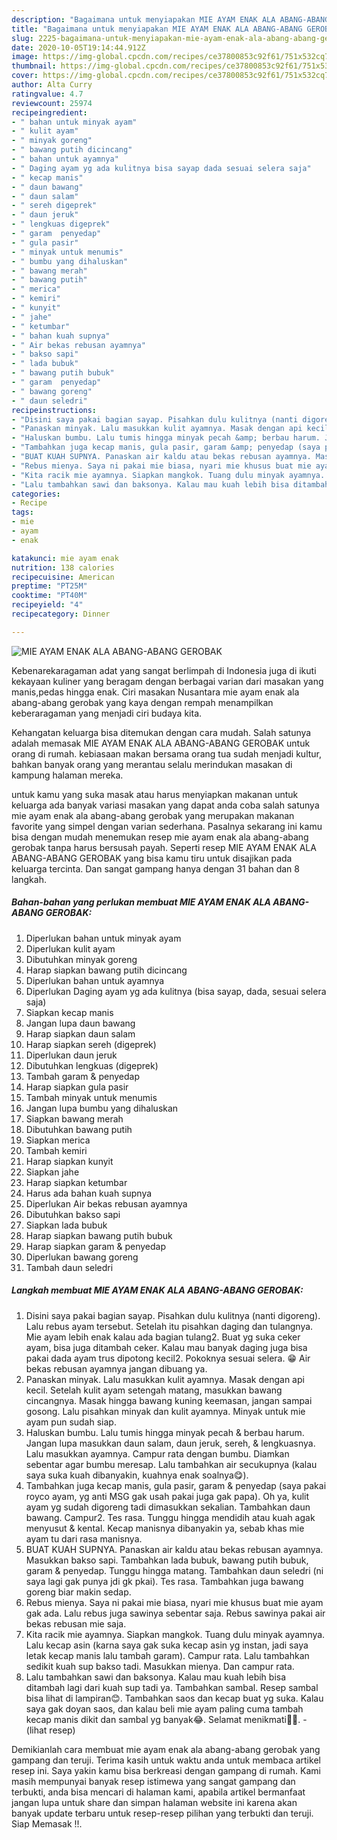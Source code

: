```yaml
---
description: "Bagaimana untuk menyiapakan MIE AYAM ENAK ALA ABANG-ABANG GEROBAK Luar biasa"
title: "Bagaimana untuk menyiapakan MIE AYAM ENAK ALA ABANG-ABANG GEROBAK Luar biasa"
slug: 2225-bagaimana-untuk-menyiapakan-mie-ayam-enak-ala-abang-abang-gerobak-luar-biasa
date: 2020-10-05T19:14:44.912Z
image: https://img-global.cpcdn.com/recipes/ce37800853c92f61/751x532cq70/mie-ayam-enak-ala-abang-abang-gerobak-foto-resep-utama.jpg
thumbnail: https://img-global.cpcdn.com/recipes/ce37800853c92f61/751x532cq70/mie-ayam-enak-ala-abang-abang-gerobak-foto-resep-utama.jpg
cover: https://img-global.cpcdn.com/recipes/ce37800853c92f61/751x532cq70/mie-ayam-enak-ala-abang-abang-gerobak-foto-resep-utama.jpg
author: Alta Curry
ratingvalue: 4.7
reviewcount: 25974
recipeingredient:
- " bahan untuk minyak ayam"
- " kulit ayam"
- " minyak goreng"
- " bawang putih dicincang"
- " bahan untuk ayamnya"
- " Daging ayam yg ada kulitnya bisa sayap dada sesuai selera saja"
- " kecap manis"
- " daun bawang"
- " daun salam"
- " sereh digeprek"
- " daun jeruk"
- " lengkuas digeprek"
- " garam  penyedap"
- " gula pasir"
- " minyak untuk menumis"
- " bumbu yang dihaluskan"
- " bawang merah"
- " bawang putih"
- " merica"
- " kemiri"
- " kunyit"
- " jahe"
- " ketumbar"
- " bahan kuah supnya"
- " Air bekas rebusan ayamnya"
- " bakso sapi"
- " lada bubuk"
- " bawang putih bubuk"
- " garam  penyedap"
- " bawang goreng"
- " daun seledri"
recipeinstructions:
- "Disini saya pakai bagian sayap. Pisahkan dulu kulitnya (nanti digoreng). Lalu rebus ayam tersebut. Setelah itu pisahkan daging dan tulangnya. Mie ayam lebih enak kalau ada bagian tulang2. Buat yg suka ceker ayam, bisa juga ditambah ceker. Kalau mau banyak daging juga bisa pakai dada ayam trus dipotong kecil2. Pokoknya sesuai selera. 😁 Air bekas rebusan ayamnya jangan dibuang ya."
- "Panaskan minyak. Lalu masukkan kulit ayamnya. Masak dengan api kecil. Setelah kulit ayam setengah matang, masukkan bawang cincangnya. Masak hingga bawang kuning keemasan, jangan sampai gosong. Lalu pisahkan minyak dan kulit ayamnya. Minyak untuk mie ayam pun sudah siap."
- "Haluskan bumbu. Lalu tumis hingga minyak pecah &amp; berbau harum. Jangan lupa masukkan daun salam, daun jeruk, sereh, &amp; lengkuasnya. Lalu masukkan ayamnya. Campur rata dengan bumbu. Diamkan sebentar agar bumbu meresap. Lalu tambahkan air secukupnya (kalau saya suka kuah dibanyakin, kuahnya enak soalnya😋)."
- "Tambahkan juga kecap manis, gula pasir, garam &amp; penyedap (saya pakai royco ayam, yg anti MSG gak usah pakai juga gak papa). Oh ya, kulit ayam yg sudah digoreng tadi dimasukkan sekalian. Tambahkan daun bawang. Campur2. Tes rasa. Tunggu hingga mendidih atau kuah agak menyusut &amp; kental. Kecap manisnya dibanyakin ya, sebab khas mie ayam tu dari rasa manisnya."
- "BUAT KUAH SUPNYA. Panaskan air kaldu atau bekas rebusan ayamnya. Masukkan bakso sapi. Tambahkan lada bubuk, bawang putih bubuk, garam &amp; penyedap. Tunggu hingga matang. Tambahkan daun seledri (ni saya lagi gak punya jdi gk pkai). Tes rasa. Tambahkan juga bawang goreng biar makin sedap."
- "Rebus mienya. Saya ni pakai mie biasa, nyari mie khusus buat mie ayam gak ada. Lalu rebus juga sawinya sebentar saja. Rebus sawinya pakai air bekas rebusan mie saja."
- "Kita racik mie ayamnya. Siapkan mangkok. Tuang dulu minyak ayamnya. Lalu kecap asin (karna saya gak suka kecap asin yg instan, jadi saya letak kecap manis lalu tambah garam). Campur rata. Lalu tambahkan sedikit kuah sup bakso tadi. Masukkan mienya. Dan campur rata."
- "Lalu tambahkan sawi dan baksonya. Kalau mau kuah lebih bisa ditambah lagi dari kuah sup tadi ya. Tambahkan sambal. Resep sambal bisa lihat di lampiran😊. Tambahkan saos dan kecap buat yg suka. Kalau saya gak doyan saos, dan kalau beli mie ayam paling cuma tambah kecap manis dikit dan sambal yg banyak😂. Selamat menikmati🤤😋.           (lihat resep)"
categories:
- Recipe
tags:
- mie
- ayam
- enak

katakunci: mie ayam enak 
nutrition: 138 calories
recipecuisine: American
preptime: "PT25M"
cooktime: "PT40M"
recipeyield: "4"
recipecategory: Dinner

---
```



![MIE AYAM ENAK ALA ABANG-ABANG GEROBAK](https://img-global.cpcdn.com/recipes/ce37800853c92f61/751x532cq70/mie-ayam-enak-ala-abang-abang-gerobak-foto-resep-utama.jpg)

Kebenarekaragaman adat yang sangat berlimpah di Indonesia juga di ikuti kekayaan kuliner yang beragam dengan berbagai varian dari masakan yang manis,pedas hingga enak. Ciri masakan Nusantara mie ayam enak ala abang-abang gerobak yang kaya dengan rempah menampilkan keberaragaman yang menjadi ciri budaya kita.




Kehangatan keluarga bisa ditemukan dengan cara mudah. Salah satunya adalah memasak MIE AYAM ENAK ALA ABANG-ABANG GEROBAK untuk orang di rumah. kebiasaan makan bersama orang tua sudah menjadi kultur, bahkan banyak orang yang merantau selalu merindukan masakan di kampung halaman mereka.

untuk kamu yang suka masak atau harus menyiapkan makanan untuk keluarga ada banyak variasi masakan yang dapat anda coba salah satunya mie ayam enak ala abang-abang gerobak yang merupakan makanan favorite yang simpel dengan varian sederhana. Pasalnya sekarang ini kamu bisa dengan mudah menemukan resep mie ayam enak ala abang-abang gerobak tanpa harus bersusah payah.
Seperti resep MIE AYAM ENAK ALA ABANG-ABANG GEROBAK yang bisa kamu tiru untuk disajikan pada keluarga tercinta. Dan sangat gampang hanya dengan 31 bahan dan 8 langkah.


<!--inarticleads1-->

##### Bahan-bahan yang perlukan membuat MIE AYAM ENAK ALA ABANG-ABANG GEROBAK:

1. Diperlukan  bahan untuk minyak ayam
1. Diperlukan  kulit ayam
1. Dibutuhkan  minyak goreng
1. Harap siapkan  bawang putih dicincang
1. Diperlukan  bahan untuk ayamnya
1. Diperlukan  Daging ayam yg ada kulitnya (bisa sayap, dada, sesuai selera saja)
1. Siapkan  kecap manis
1. Jangan lupa  daun bawang
1. Harap siapkan  daun salam
1. Harap siapkan  sereh (digeprek)
1. Diperlukan  daun jeruk
1. Dibutuhkan  lengkuas (digeprek)
1. Tambah  garam &amp; penyedap
1. Harap siapkan  gula pasir
1. Tambah  minyak untuk menumis
1. Jangan lupa  bumbu yang dihaluskan
1. Siapkan  bawang merah
1. Dibutuhkan  bawang putih
1. Siapkan  merica
1. Tambah  kemiri
1. Harap siapkan  kunyit
1. Siapkan  jahe
1. Harap siapkan  ketumbar
1. Harus ada  bahan kuah supnya
1. Diperlukan  Air bekas rebusan ayamnya
1. Dibutuhkan  bakso sapi
1. Siapkan  lada bubuk
1. Harap siapkan  bawang putih bubuk
1. Harap siapkan  garam &amp; penyedap
1. Diperlukan  bawang goreng
1. Tambah  daun seledri




<!--inarticleads2-->

##### Langkah membuat  MIE AYAM ENAK ALA ABANG-ABANG GEROBAK:

1. Disini saya pakai bagian sayap. Pisahkan dulu kulitnya (nanti digoreng). Lalu rebus ayam tersebut. Setelah itu pisahkan daging dan tulangnya. Mie ayam lebih enak kalau ada bagian tulang2. Buat yg suka ceker ayam, bisa juga ditambah ceker. Kalau mau banyak daging juga bisa pakai dada ayam trus dipotong kecil2. Pokoknya sesuai selera. 😁 Air bekas rebusan ayamnya jangan dibuang ya.
1. Panaskan minyak. Lalu masukkan kulit ayamnya. Masak dengan api kecil. Setelah kulit ayam setengah matang, masukkan bawang cincangnya. Masak hingga bawang kuning keemasan, jangan sampai gosong. Lalu pisahkan minyak dan kulit ayamnya. Minyak untuk mie ayam pun sudah siap.
1. Haluskan bumbu. Lalu tumis hingga minyak pecah &amp; berbau harum. Jangan lupa masukkan daun salam, daun jeruk, sereh, &amp; lengkuasnya. Lalu masukkan ayamnya. Campur rata dengan bumbu. Diamkan sebentar agar bumbu meresap. Lalu tambahkan air secukupnya (kalau saya suka kuah dibanyakin, kuahnya enak soalnya😋).
1. Tambahkan juga kecap manis, gula pasir, garam &amp; penyedap (saya pakai royco ayam, yg anti MSG gak usah pakai juga gak papa). Oh ya, kulit ayam yg sudah digoreng tadi dimasukkan sekalian. Tambahkan daun bawang. Campur2. Tes rasa. Tunggu hingga mendidih atau kuah agak menyusut &amp; kental. Kecap manisnya dibanyakin ya, sebab khas mie ayam tu dari rasa manisnya.
1. BUAT KUAH SUPNYA. Panaskan air kaldu atau bekas rebusan ayamnya. Masukkan bakso sapi. Tambahkan lada bubuk, bawang putih bubuk, garam &amp; penyedap. Tunggu hingga matang. Tambahkan daun seledri (ni saya lagi gak punya jdi gk pkai). Tes rasa. Tambahkan juga bawang goreng biar makin sedap.
1. Rebus mienya. Saya ni pakai mie biasa, nyari mie khusus buat mie ayam gak ada. Lalu rebus juga sawinya sebentar saja. Rebus sawinya pakai air bekas rebusan mie saja.
1. Kita racik mie ayamnya. Siapkan mangkok. Tuang dulu minyak ayamnya. Lalu kecap asin (karna saya gak suka kecap asin yg instan, jadi saya letak kecap manis lalu tambah garam). Campur rata. Lalu tambahkan sedikit kuah sup bakso tadi. Masukkan mienya. Dan campur rata.
1. Lalu tambahkan sawi dan baksonya. Kalau mau kuah lebih bisa ditambah lagi dari kuah sup tadi ya. Tambahkan sambal. Resep sambal bisa lihat di lampiran😊. Tambahkan saos dan kecap buat yg suka. Kalau saya gak doyan saos, dan kalau beli mie ayam paling cuma tambah kecap manis dikit dan sambal yg banyak😂. Selamat menikmati🤤😋. -           (lihat resep)




Demikianlah cara membuat mie ayam enak ala abang-abang gerobak yang gampang dan teruji. Terima kasih untuk waktu anda untuk membaca artikel resep ini. Saya yakin kamu bisa berkreasi dengan gampang di rumah. Kami masih mempunyai banyak resep istimewa yang sangat gampang dan terbukti, anda bisa mencari di halaman kami, apabila artikel bermanfaat jangan lupa untuk share dan simpan halaman website ini karena akan banyak update terbaru untuk resep-resep pilihan yang terbukti dan teruji. Siap Memasak !!. 
